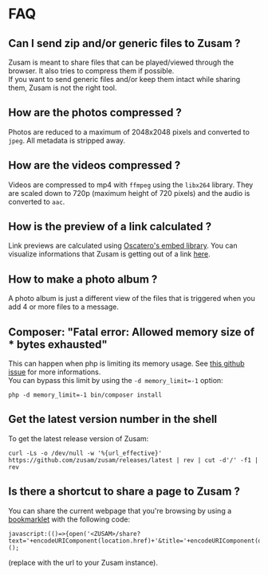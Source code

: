 FAQ
===

## Can I send zip and/or generic files to Zusam ?
Zusam is meant to share files that can be played/viewed through the browser. It also tries to compress them if possible.  
If you want to send generic files and/or keep them intact while sharing them, Zusam is not the right tool.

## How are the photos compressed ?
Photos are reduced to a maximum of 2048x2048 pixels and converted to `jpeg`. All metadata is stripped away.

## How are the videos compressed ?
Videos are compressed to mp4 with `ffmpeg` using the `libx264` library. They are scaled down to 720p (maximum height of 720 pixels) and the audio is converted to `aac`.

## How is the preview of a link calculated ?
Link previews are calculated using [Oscatero's embed library](https://github.com/oscarotero/embed). You can visualize informations that Zusam is getting out of a link [here](https://oscarotero.com/embed/demo/).

## How to make a photo album ?
A photo album is just a different view of the files that is triggered when you add 4 or more files to a message.

## Composer: "Fatal error: Allowed memory size of * bytes exhausted"
This can happen when php is limiting its memory usage. See [this github issue](https://github.com/composer/composer/issues/4373#issuecomment-394599327) for more informations.  
You can bypass this limit by using the `-d memory_limit=-1` option:
```
php -d memory_limit=-1 bin/composer install
```

## Get the latest version number in the shell
To get the latest release version of Zusam:
```
curl -Ls -o /dev/null -w '%{url_effective}' https://github.com/zusam/zusam/releases/latest | rev | cut -d'/' -f1 | rev
```

## Is there a shortcut to share a page to Zusam ?
You can share the current webpage that you're browsing by using a [bookmarklet](https://en.wikipedia.org/wiki/Bookmarklet) with the following code:
```
javascript:(()=>{open('<ZUSAM>/share?text='+encodeURIComponent(location.href)+'&title='+encodeURIComponent(document.title));})();
```
(replace <ZUSAM> with the url to your Zusam instance).
